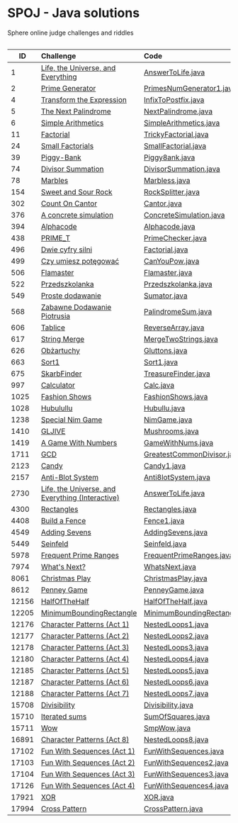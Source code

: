 # SPOJ - Java solutions

Sphere online judge challenges and riddles
<!-- template ||[]()|[](https://github.com/Adixozord/SPOJ/blob/master/)| -->

##
| ID        | Challenge                            | Code                                                              |
| ----------------------- | :---------------------------------- | :------------------------------------------------------- |
|1|[Life, the Universe, and Everything](https://www.spoj.com/problems/TEST/)|[AnswerToLife.java](https://github.com/Adixozord/SPOJ/blob/master/AnswerToLife.java)|
|2|[Prime Generator](https://www.spoj.com/problems/PRIME1/)|[PrimesNumGenerator1.java](https://github.com/Adixozord/SPOJ/blob/master/PrimesNumGenerator1.java)|
|4|[Transform the Expression](https://www.spoj.com/problems/ONP/)|[InfixToPostfix.java](https://github.com/Adixozord/SPOJ/blob/master/InfixToPostfix.java)|
|5|[The Next Palindrome](https://www.spoj.com/problems/PALIN/)|[NextPalindrome.java](https://github.com/Adixozord/SPOJ/blob/master/NextPalindrome.java)|
|6|[Simple Arithmetics](https://www.spoj.com/problems/ARITH/)|[SimpleArithmetics.java](https://github.com/Adixozord/SPOJ/blob/master/SimpleArithmetics.java)|
|11|[Factorial](https://www.spoj.com/problems/FCTRL/)|[TrickyFactorial.java](https://github.com/Adixozord/SPOJ/blob/master/TrickyFactorial.java)|
|24|[Small Factorials](https://www.spoj.com/problems/FCTRL2/)|[SmallFactorial.java](https://github.com/Adixozord/SPOJ/blob/master/SmallFactorial.java)|
|39|[Piggy-Bank](https://www.spoj.com/problems/PIGBANK/)|[Piggy8ank.java](https://github.com/Adixozord/SPOJ/blob/master/Piggy8ank.java)|
|74|[Divisor Summation](https://www.spoj.com/problems/DIVSUM/)|[DivisorSummation.java](https://github.com/Adixozord/SPOJ/blob/master/DivisorSummation.java)|
|78|[Marbles](https://www.spoj.com/problems/MARBLES/)|[Marbless.java](https://github.com/Adixozord/SPOJ/blob/master/Marbless.java)|
|154|[Sweet and Sour Rock](https://www.spoj.com/problems/ROCK/)|[RockSplitter.java](https://github.com/Adixozord/SPOJ/blob/master/RockSplitter.java)|
|302|[Count On Cantor](https://www.spoj.com/problems/CANTON/)|[Cantor.java](https://github.com/Adixozord/SPOJ/blob/master/Cantor.java)|
|376|[A concrete simulation](https://www.spoj.com/problems/ACS/)|[ConcreteSimulation.java](https://github.com/Adixozord/SPOJ/blob/master/ConcreteSimulation.java)|
|394|[Alphacode](https://www.spoj.com/problems/ACODE/)|[Alphacode.java](https://github.com/Adixozord/SPOJ/blob/master/Alphacode.java)|
|438|[PRIME_T](https://pl.spoj.com/problems/PRIME_T/)|[PrimeChecker.java](https://github.com/Adixozord/SPOJ/blob/master/PrimeChecker.java)|
|496|[Dwie cyfry silni](https://pl.spoj.com/problems/FCTRL3/)|[Factorial.java](https://github.com/Adixozord/SPOJ/blob/master/Factorial.java)|
|499|[Czy umiesz potęgować](https://pl.spoj.com/problems/PA05_POT/)|[CanYouPow.java](https://github.com/Adixozord/SPOJ/blob/master/CanYouPow.java)|
|506|[Flamaster](https://pl.spoj.com/problems/FLAMASTE/)|[Flamaster.java](https://github.com/Adixozord/SPOJ/blob/master/Flamaster.java)|
|522|[Przedszkolanka](https://pl.spoj.com/problems/PRZEDSZK/)|[Przedszkolanka.java](https://github.com/Adixozord/SPOJ/blob/master/Przedszkolanka.java)|
|549|[Proste dodawanie](https://pl.spoj.com/problems/RNO_DOD/)|[Sumator.java](https://github.com/Adixozord/SPOJ/blob/master/Sumator.java)|
|568|[Zabawne Dodawanie Piotrusia](https://pl.spoj.com/problems/BFN1/)|[PalindromeSum.java](https://github.com/Adixozord/SPOJ/blob/master/PalindromeSum.java)|
|606|[Tablice](https://pl.spoj.com/problems/PP0502B/)|[ReverseArray.java](https://github.com/Adixozord/SPOJ/blob/master/ReverseArray.java)|
|617|[String Merge](https://pl.spoj.com/problems/PP0504B/)|[MergeTwoStrings.java](https://github.com/Adixozord/SPOJ/blob/master/MergeTwoStrings.java)|
|626|[Obżartuchy](https://pl.spoj.com/problems/GLUTTON/)|[Gluttons.java](https://github.com/Adixozord/SPOJ/blob/master/Gluttons.java)|
|663|[Sort1](https://pl.spoj.com/problems/PP0506A/)|[Sort1.java](https://github.com/Adixozord/SPOJ/blob/master/Sort1.java)|
|675|[SkarbFinder](https://pl.spoj.com/problems/SKARBFI/)|[TreasureFinder.java](https://github.com/Adixozord/SPOJ/blob/master/TreasureFinder.java)|
|997|[Calculator](https://pl.spoj.com/problems/CALC/)|[Calc.java](https://github.com/Adixozord/SPOJ/blob/master/Calc.java) |
|1025|[Fashion Shows](https://www.spoj.com/problems/FASHION/)|[FashionShows.java](https://github.com/Adixozord/SPOJ/blob/master/FashionShows.java)|
|1028|[Hubulullu](https://www.spoj.com/problems/HUBULLU/)|[Hubullu.java](https://github.com/Adixozord/SPOJ/blob/master/Hubullu.java)|
|1238|[Special Nim Game](https://www.spoj.com/problems/NIMGAME/)|[NimGame.java](https://github.com/Adixozord/SPOJ/blob/master/NimGame.java)|
|1410|[GLJIVE](https://www.spoj.com/problems/GLJIVE/)|[Mushrooms.java](https://github.com/Adixozord/SPOJ/blob/master/Mushrooms.java)|
|1419|[A Game With Numbers](https://www.spoj.com/problems/NGM/)|[GameWithNums.java](https://github.com/Adixozord/SPOJ/blob/master/GameWithNums.java)|
|1711|[GCD](https://www.spoj.com/problems/GCD/)|[GreatestCommonDivisor.java](https://github.com/Adixozord/SPOJ/blob/master/GreatestCommonDivisor.java)|
|2123|[Candy](https://www.spoj.com/problems/CANDY/)|[Candy1.java](https://github.com/Adixozord/SPOJ/blob/master/Candy1.java)|
|2157|[Anti-Blot System](https://www.spoj.com/problems/ABSYS/)|[Anti8lotSystem.java](https://github.com/Adixozord/SPOJ/blob/master/Anti8lotSystem.java)|
|2730|[Life, the Universe, and Everything (Interactive)](https://www.spoj.com/problems/EXPECT/)|[AnswerToLife.java](https://github.com/Adixozord/SPOJ/blob/master/AnswerToLifeInteractive.java)|
|4300|[Rectangles](https://www.spoj.com/problems/AE00/)|[Rectangles.java](https://github.com/Adixozord/SPOJ/blob/master/Rectangles.java)|
|4408|[Build a Fence](https://www.spoj.com/problems/FENCE1/)|[Fence1.java](https://github.com/Adixozord/SPOJ/blob/master/Fence1.java)|
|4549|[Adding Sevens](https://www.spoj.com/problems/ANARC08B/)|[AddingSevens.java](https://github.com/Adixozord/SPOJ/blob/master/AddingSevens.java)|
|5449|[Seinfeld](https://www.spoj.com/problems/ANARC09A/)|[Seinfeld.java](https://github.com/Adixozord/SPOJ/blob/master/Seinfeld.java)|
|5978|[Frequent Prime Ranges](https://www.spoj.com/problems/FRQPRIME/)|[FrequentPrimeRanges.java](https://github.com/Adixozord/SPOJ/blob/master/FrequentPrimeRanges.java)|
|7974|[What's Next?](https://www.spoj.com/problems/ACPC10A/)|[WhatsNext.java](https://github.com/Adixozord/SPOJ/blob/master/WhatsNext.java)|
|8061|[Christmas Play](https://www.spoj.com/problems/AMR10G/)|[ChristmasPlay.java](https://github.com/Adixozord/SPOJ/blob/master/ChristmasPlay.java)|
|8612|[Penney Game](https://www.spoj.com/problems/NY10A/)|[PenneyGame.java](https://github.com/Adixozord/SPOJ/blob/master/PenneyGame.java)|
|12156|[HalfOfTheHalf](https://www.spoj.com/problems/STRHH/)|[HalfOfTheHalf.java](https://github.com/Adixozord/SPOJ/blob/master/HalfOfTheHalf.java)|
|12205|[MinimumBoundingRectangle](https://www.spoj.com/problems/HS12MBR/)|[MinimumBoundingRectangle.java](https://github.com/Adixozord/SPOJ/blob/master/MinimumBoundingRectangle.java)|
|12176|[Character Patterns (Act 1)](https://www.spoj.com/problems/CPTTRN1/)|[NestedLoops1.java](https://github.com/Adixozord/SPOJ/blob/master/NestedLoops1.java)|
|12177|[Character Patterns (Act 2)](https://www.spoj.com/problems/CPTTRN2/)|[NestedLoops2.java](https://github.com/Adixozord/SPOJ/blob/master/NestedLoops2.java)|
|12178|[Character Patterns (Act 3)](https://www.spoj.com/problems/CPTTRN3/)|[NestedLoops3.java](https://github.com/Adixozord/SPOJ/blob/master/NestedLoops3.java)|
|12180|[Character Patterns (Act 4)](https://www.spoj.com/problems/CPTTRN4/)|[NestedLoops4.java](https://github.com/Adixozord/SPOJ/blob/master/NestedLoops4.java)|
|12185|[Character Patterns (Act 5)](https://www.spoj.com/problems/CPTTRN5/)|[NestedLoops5.java](https://github.com/Adixozord/SPOJ/blob/master/NestedLoops5.java)|
|12187|[Character Patterns (Act 6)](https://www.spoj.com/problems/CPTTRN6/)|[NestedLoops6.java](https://github.com/Adixozord/SPOJ/blob/master/NestedLoops6.java)|
|12188|[Character Patterns (Act 7)](https://www.spoj.com/problems/CPTTRN7/)|[NestedLoops7.java](https://github.com/Adixozord/SPOJ/blob/master/NestedLoops7.java)|
|15708|[Divisibility](https://www.spoj.com/problems/SMPDIV/)|[Divisibility.java](https://github.com/Adixozord/SPOJ/blob/master/Divisibility.java)|
|15710|[Iterated sums](https://www.spoj.com/problems/SMPSUM/)|[SumOfSquares.java](https://github.com/Adixozord/SPOJ/blob/master/SumOfSquares.java)|
|15711|[Wow](https://www.spoj.com/problems/SMPWOW/)|[SmpWow.java](https://github.com/Adixozord/SPOJ/blob/master/SmpWow.java)|
|16891|[Character Patterns (Act 8)](https://www.spoj.com/problems/CPTTRN8/)|[NestedLoops8.java](https://github.com/Adixozord/SPOJ/blob/master/NestedLoops8.java)|
|17102|[Fun With Sequences (Act 1)](https://www.spoj.com/problems/SMPSEQ3/)|[FunWithSequences.java](https://github.com/Adixozord/SPOJ/blob/master/FunWithSequences.java)|
|17103|[Fun With Sequences (Act 2)](https://www.spoj.com/problems/SMPSEQ4/)|[FunWithSequences2.java](https://github.com/Adixozord/SPOJ/blob/master/FunWithSequences2.java)|
|17104|[Fun With Sequences (Act 3)](https://www.spoj.com/problems/SMPSEQ5/)|[FunWithSequences3.java](https://github.com/Adixozord/SPOJ/blob/master/FunWithSequences3.java)|
|17126|[Fun With Sequences (Act 4)](https://www.spoj.com/problems/SMPSEQ6/)|[FunWithSequences4.java](https://github.com/Adixozord/SPOJ/blob/master/FunWithSequences4.java)|
|17921|[XOR](https://www.spoj.com/problems/BSCXOR/)|[XOR.java](https://github.com/Adixozord/SPOJ/blob/master/XOR.java)|
17994|[Cross Pattern](https://www.spoj.com/problems/PCROSS1/)|[CrossPattern.java](https://github.com/Adixozord/SPOJ/blob/master/CrossPattern.java)|
 
